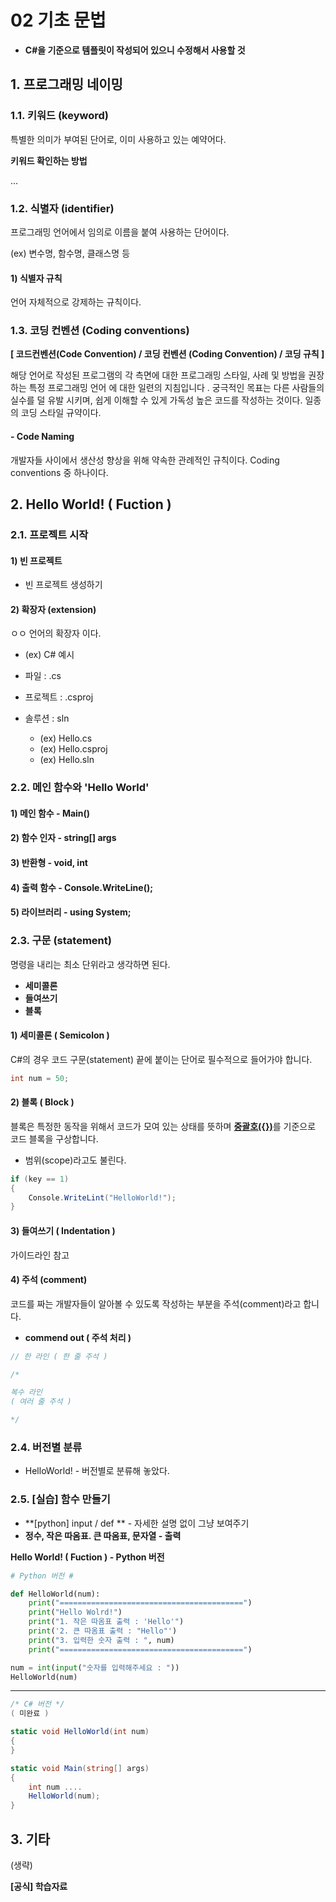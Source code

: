 # 02 기초 문법

* **C#을 기준으로 템플릿이 작성되어 있으니 수정해서 사용할 것**



## **1. 프로그래밍 네이밍**

### **1.1. 키워드 (keyword)**

특별한 의미가 부여된 단어로, 이미 사용하고 있는 예약어다.



**키워드 확인하는 방법** 

...





### **1.2. 식별자 (identifier)**

프로그래밍 언어에서 임의로 이름을 붙여 사용하는 단어이다.

(ex) 변수명, 함수명, 클래스명 등



#### **1) 식별자 규칙**

언어 자체적으로 강제하는 규칙이다.





### 1.3. 코딩 컨벤션 (Coding conventions)

**[ 코드컨벤션(Code Convention) / 코딩 컨벤션 (Coding Convention) / 코딩 규칙 ]**

해당 언어로 작성된 프로그램의 각 측면에 대한 프로그래밍 스타일, 사례 및 방법을 권장하는 특정 프로그래밍 언어 에 대한 일련의 지침입니다 .
궁극적인 목표는 다른 사람들의 실수를 덜 유발 시키며, 쉽게 이해할 수 있게 가독성 높은 코드를 작성하는 것이다. 일종의 코딩 스타일 규약이다.



#### **- Code Naming**

개발자들 사이에서 생산성 향상을 위해 약속한 관례적인 규칙이다.
Coding conventions 중 하나이다. 



















## **2. Hello World! ( Fuction )**



### 2.1. 프로젝트 시작

#### 1) 빈 프로젝트

* 빈 프로젝트 생성하기




#### 2) 확장자 (extension)

ㅇㅇ 언어의 확장자 이다.

* (ex) C# 예시

* 파일 : .cs
* 프로젝트 : .csproj
* 솔루션 : sln
  * (ex) Hello.cs
  * (ex) Hello.csproj
  * (ex) Hello.sln





### 2.2. 메인 함수와 'Hello World'



#### 1) 메인 함수 - Main()



#### 2) 함수 인자 - string[] args



#### 3) 반환형 - void, int



#### 4) 출력 함수 - Console.WriteLine();



#### 5) 라이브러리 - using System;







### 2.3. 구문 (statement)

명령을 내리는 최소 단위라고 생각하면 된다.

* **세미콜론**
* **들여쓰기**
* **블록** 





#### 1) 세미콜론 ( Semicolon )

C#의 경우 코드 구문(statement) 끝에 붙이는 단어로 필수적으로 들어가야 합니다.

```c#
int num = 50;
```





#### 2) 블록 ( Block )

블록은 특정한 동작을 위해서 코드가 모여 있는 상태를 뜻하며 <u>**중괄호({})**</u>를 기준으로 코드 블록을 구상합니다.

* 범위(scope)라고도 불린다.

```c#
if (key == 1)
{
	Console.WriteLint("HelloWorld!");
}
```





#### 3) 들여쓰기 ( Indentation )

가이드라인 참고





#### **4) 주석 (comment)**

코드를 짜는 개발자들이 알아볼 수 있도록 작성하는 부분을 주석(comment)라고 합니다. 

* **commend out ( 주석 처리 )**

```c#
// 한 라인 ( 한 줄 주석 )
```

```C#
/*

복수 라인 
( 여러 줄 주석 )

*/
```











### 2.4. 버전별 분류 

* HelloWorld! - 버전별로 분류해 놓았다.









### 2.5. [실습] 함수 만들기 

* **[python] input / def ** - 자세한 설명 없이 그냥 보여주기
* **정수, 작은 따옴표. 큰 따옴표, 문자열 - 출력**



**Hello World! ( Fuction ) - Python 버전**

```python
# Python 버전 #

def HelloWorld(num):
    print("=========================================")
	print("Hello Wolrd!")
    print("1. 작은 따옴표 출력 : 'Hello'")
    print('2. 큰 따옴표 출력 : "Hello"')
    print("3. 입력한 숫자 출력 : ", num)
	print("=========================================")

num = int(input("숫자를 입력해주세요 : "))
HelloWorld(num)
```

---

```C#
/* C# 버전 */
( 미완료 )

static void HelloWorld(int num)
{
}

static void Main(string[] args)
{
    int num ....
    HelloWorld(num);
}
```









## 3. 기타

(생략)



**[공식] 학습자료** 

